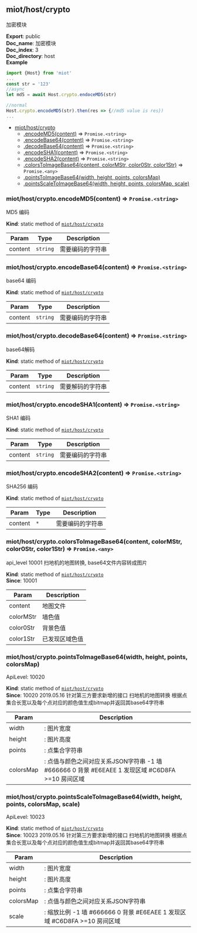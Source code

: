 <a name="module_miot/host/crypto"></a>

## miot/host/crypto
加密模块

**Export**: public  
**Doc_name**: 加密模块  
**Doc_index**: 3  
**Doc_directory**: host  
**Example**  
```js
import {Host} from 'miot'
...
const str = '123'
//async
let md5 = await Host.crypto.endoceMD5(str)

//normal
Host.crypto.encodeMD5(str).then(res => {//md5 value is res})
...
```

* [miot/host/crypto](#module_miot/host/crypto)
    * [.encodeMD5(content)](#module_miot/host/crypto.encodeMD5) ⇒ <code>Promise.&lt;string&gt;</code>
    * [.encodeBase64(content)](#module_miot/host/crypto.encodeBase64) ⇒ <code>Promise.&lt;string&gt;</code>
    * [.decodeBase64(content)](#module_miot/host/crypto.decodeBase64) ⇒ <code>Promise.&lt;string&gt;</code>
    * [.encodeSHA1(content)](#module_miot/host/crypto.encodeSHA1) ⇒ <code>Promise.&lt;string&gt;</code>
    * [.encodeSHA2(content)](#module_miot/host/crypto.encodeSHA2) ⇒ <code>Promise.&lt;string&gt;</code>
    * [.colorsToImageBase64(content, colorMStr, color0Str, color1Str)](#module_miot/host/crypto.colorsToImageBase64) ⇒ <code>Promise.&lt;any&gt;</code>
    * [.pointsToImageBase64(width, height, points, colorsMap)](#module_miot/host/crypto.pointsToImageBase64)
    * [.pointsScaleToImageBase64(width, height, points, colorsMap, scale)](#module_miot/host/crypto.pointsScaleToImageBase64)

<a name="module_miot/host/crypto.encodeMD5"></a>

### miot/host/crypto.encodeMD5(content) ⇒ <code>Promise.&lt;string&gt;</code>
MD5 编码

**Kind**: static method of [<code>miot/host/crypto</code>](#module_miot/host/crypto)  

| Param | Type | Description |
| --- | --- | --- |
| content | <code>string</code> | 需要编码的字符串 |

<a name="module_miot/host/crypto.encodeBase64"></a>

### miot/host/crypto.encodeBase64(content) ⇒ <code>Promise.&lt;string&gt;</code>
base64 编码

**Kind**: static method of [<code>miot/host/crypto</code>](#module_miot/host/crypto)  

| Param | Type | Description |
| --- | --- | --- |
| content | <code>string</code> | 需要编码的字符串 |

<a name="module_miot/host/crypto.decodeBase64"></a>

### miot/host/crypto.decodeBase64(content) ⇒ <code>Promise.&lt;string&gt;</code>
base64解码

**Kind**: static method of [<code>miot/host/crypto</code>](#module_miot/host/crypto)  

| Param | Type | Description |
| --- | --- | --- |
| content | <code>string</code> | 需要解码的字符串 |

<a name="module_miot/host/crypto.encodeSHA1"></a>

### miot/host/crypto.encodeSHA1(content) ⇒ <code>Promise.&lt;string&gt;</code>
SHA1 编码

**Kind**: static method of [<code>miot/host/crypto</code>](#module_miot/host/crypto)  

| Param | Type | Description |
| --- | --- | --- |
| content | <code>string</code> | 需要编码的字符串 |

<a name="module_miot/host/crypto.encodeSHA2"></a>

### miot/host/crypto.encodeSHA2(content) ⇒ <code>Promise.&lt;string&gt;</code>
SHA256 编码

**Kind**: static method of [<code>miot/host/crypto</code>](#module_miot/host/crypto)  

| Param | Type | Description |
| --- | --- | --- |
| content | <code>\*</code> | 需要编码的字符串 |

<a name="module_miot/host/crypto.colorsToImageBase64"></a>

### miot/host/crypto.colorsToImageBase64(content, colorMStr, color0Str, color1Str) ⇒ <code>Promise.&lt;any&gt;</code>
api_level 10001
扫地机的地图转换, base64文件内容转成图片

**Kind**: static method of [<code>miot/host/crypto</code>](#module_miot/host/crypto)  
**Since**: 10001  

| Param | Description |
| --- | --- |
| content | 地图文件 |
| colorMStr | 墙色值 |
| color0Str | 背景色值 |
| color1Str | 已发现区域色值 |

<a name="module_miot/host/crypto.pointsToImageBase64"></a>

### miot/host/crypto.pointsToImageBase64(width, height, points, colorsMap)
ApiLevel: 10020

**Kind**: static method of [<code>miot/host/crypto</code>](#module_miot/host/crypto)  
**Since**: 10020
2019.05.16  针对第三方要求新增的接口
扫地机的地图转换
根据点集合长宽以及每个点对应的颜色值生成bitmap并返回其base64字符串  

| Param | Description |
| --- | --- |
| width | : 图片宽度 |
| height | : 图片高度 |
| points | : 点集合字符串 |
| colorsMap | : 点值与颜色之间对应关系JSON字符串 -1 墙 #666666 0 背景 #E6EAEE 1 发现区域 #C6D8FA >=10 房间区域 |

<a name="module_miot/host/crypto.pointsScaleToImageBase64"></a>

### miot/host/crypto.pointsScaleToImageBase64(width, height, points, colorsMap, scale)
ApiLevel: 10023

**Kind**: static method of [<code>miot/host/crypto</code>](#module_miot/host/crypto)  
**Since**: 10023
2019.05.16  针对第三方要求新增的接口
扫地机的地图转换
根据点集合长宽以及每个点对应的颜色值生成bitmap并返回其base64字符串  

| Param | Description |
| --- | --- |
| width | : 图片宽度 |
| height | : 图片高度 |
| points | : 点集合字符串 |
| colorsMap | : 点值与颜色之间对应关系JSON字符串 |
| scale | : 缩放比例 -1 墙 #666666 0 背景 #E6EAEE 1 发现区域 #C6D8FA >=10 房间区域 |

